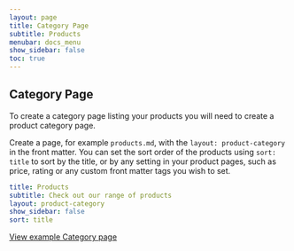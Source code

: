 ```yaml
---
layout: page
title: Category Page
subtitle: Products
menubar: docs_menu
show_sidebar: false
toc: true
---
```


## Category Page

To create a category page listing your products you will need to create a product category page. 

Create a page, for example `products.md`, with the `layout: product-category` in the front matter. You can set the sort order of the products using `sort: title` to sort by the title, or by any setting in your product pages, such as price, rating or any custom front matter tags you wish to set. 

```yaml
title: Products
subtitle: Check out our range of products
layout: product-category
show_sidebar: false
sort: title
```

[View example Category page](/products/)
